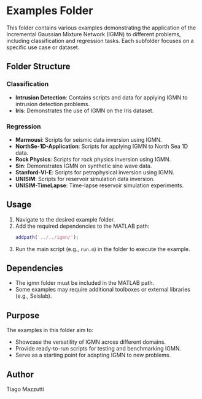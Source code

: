 # Examples Folder

This folder contains various examples demonstrating the application of the Incremental Gaussian Mixture Network (IGMN) to different problems, including classification and regression tasks. Each subfolder focuses on a specific use case or dataset.

## Folder Structure

### Classification
- **Intrusion Detection**: Contains scripts and data for applying IGMN to intrusion detection problems.
- **Iris**: Demonstrates the use of IGMN on the Iris dataset.

### Regression
- **Marmousi**: Scripts for seismic data inversion using IGMN.
- **NorthSe-1D-Application**: Scripts for applying IGMN to North Sea 1D data.
- **Rock Physics**: Scripts for rock physics inversion using IGMN.
- **Sin**: Demonstrates IGMN on synthetic sine wave data.
- **Stanford-VI-E**: Scripts for petrophysical inversion using IGMN.
- **UNISIM**: Scripts for reservoir simulation data inversion.
- **UNISIM-TimeLapse**: Time-lapse reservoir simulation experiments.

## Usage

1. Navigate to the desired example folder.
2. Add the required dependencies to the MATLAB path:
   ```matlab
   addpath('../../igmn/');
   ```
3. Run the main script (e.g., `run.m`) in the folder to execute the example.


## Dependencies

- The igmn folder must be included in the MATLAB path.
- Some examples may require additional toolboxes or external libraries (e.g., Seislab).

## Purpose

The examples in this folder aim to:

- Showcase the versatility of IGMN across different domains.
- Provide ready-to-run scripts for testing and benchmarking IGMN.
- Serve as a starting point for adapting IGMN to new problems.

## Author
Tiago Mazzutti